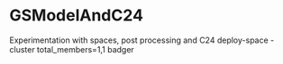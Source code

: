 # GSModelAndC24
Experimentation with spaces, post processing and C24
deploy-space -cluster total_members=1,1 badger
